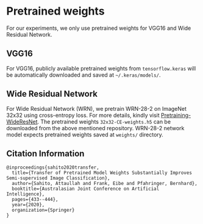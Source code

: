 # Pretrained weights

For our experiments, we only use pretrained weights for VGG16 and Wide Residual Network.

## VGG16
For VGG16, publicly available pretrained weights from `tensorflow.keras` will be automatically downloaded and saved at 
`~/.keras/models/`.

## Wide Residual Network
 For Wide 
Residual Network (WRN), we pretrain WRN-28-2 on ImageNet 32x32 using cross-entropy loss. For more details, kindly visit
[Pretraining-WideResNet](https://github.com/attaullah/Pretraining-WideResNet). The pretrained weights 
`32x32-CE-weights.h5` can be downloaded from the above mentioned repository. WRN-28-2 network model expects pretrained 
weights saved at `weights/` directory.

## Citation Information

```
@inproceedings{sahito2020transfer,
  title={Transfer of Pretrained Model Weights Substantially Improves Semi-supervised Image Classification},
  author={Sahito, Attaullah and Frank, Eibe and Pfahringer, Bernhard},
  booktitle={Australasian Joint Conference on Artificial Intelligence},
  pages={433--444},
  year={2020},
  organization={Springer}
}
```